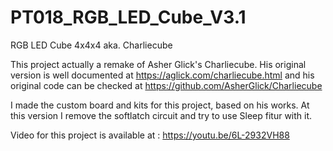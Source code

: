 # PT018_RGB_LED_Cube_V3.1
RGB LED Cube 4x4x4 aka. Charliecube

This project actually a remake of Asher Glick's Charliecube. His original version is well documented at https://aglick.com/charliecube.html and his original code can be checked at https://github.com/AsherGlick/Charliecube

I made the custom board and kits for this project, based on his works. 
At this version I remove the softlatch circuit and try to use Sleep fitur with it.

Video for this project is available at : https://youtu.be/6L-2932VH88
